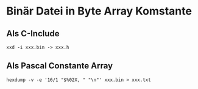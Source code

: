 # Binär Datei in Byte Array Komstante

## Als C-Include
`xxd -i xxx.bin -> xxx.h`

## Als Pascal Constante Array
`hexdump -v -e '16/1 "$%02X, " "\n"' xxx.bin > xxx.txt`


